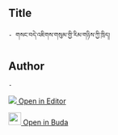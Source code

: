 ## Title
	- གསང་བདེ་འཇིགས་གསུམ་གྱི་རིམ་གཉིས་ཀྱི་ཁྲིད།

## Author
	- 



[<img src="https://img.icons8.com/color/25/000000/edit-property.png"> Open in Editor](http://editor.openpecha.org/P001855)

[<img width="25" src="https://library.bdrc.io/icons/BUDA-small.svg"> Open in Buda](https://library.bdrc.io/show/bdr:IE0OPP001855)
